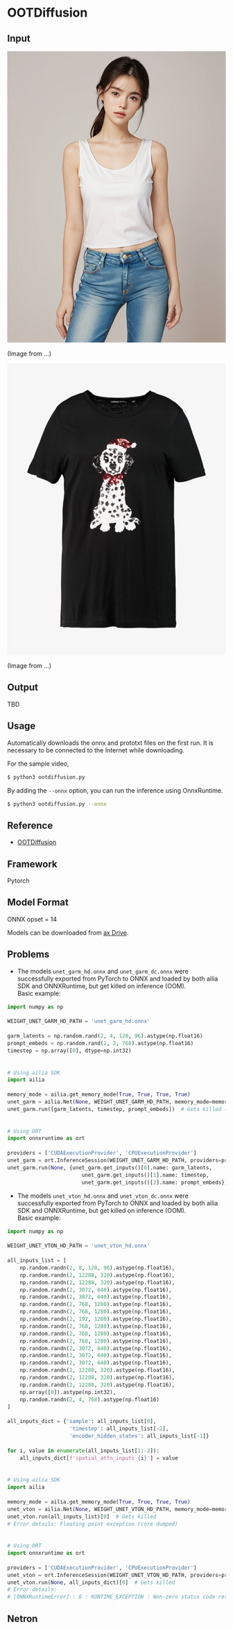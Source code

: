 # OOTDiffusion

## Input

![Input model image](model.png)

(Image from ...)

![Input cloth image](cloth.jpg)

(Image from ...)

## Output

TBD

## Usage
Automatically downloads the onnx and prototxt files on the first run.
It is necessary to be connected to the Internet while downloading.

For the sample video,
``` bash
$ python3 ootdiffusion.py
```

By adding the `--onnx` option, you can run the inference using OnnxRuntime.
```bash
$ python3 ootdiffusion.py --onnx
```

## Reference

- [OOTDiffusion](https://github.com/levihsu/OOTDiffusion)

## Framework

Pytorch

## Model Format

ONNX opset = 14

Models can be downloaded from [ax Drive](https://drive.google.com/file/d/1gsdKNyILaNfVxI-8lb3fIoHHJh5KO3GW/view?usp=sharing).

## Problems

- The models `unet_garm_hd.onnx` and `unet_garm_dc.onnx` were successfully exported from PyTorch to ONNX and loaded by both ailia SDK and ONNXRuntime, but get killed on inference (OOM). <br>
Basic example:
```python
import numpy as np

WEIGHT_UNET_GARM_HD_PATH = 'unet_garm_hd.onnx'

garm_latents = np.random.rand(2, 4, 128, 96).astype(np.float16)
prompt_embeds = np.random.rand(2, 2, 768).astype(np.float16)
timestep = np.array([0], dtype=np.int32)


# Using ailia SDK
import ailia

memory_mode = ailia.get_memory_mode(True, True, True, True)
unet_garm = ailia.Net(None, WEIGHT_UNET_GARM_HD_PATH, memory_mode=memory_mode)
unet_garm.run([garm_latents, timestep, prompt_embeds])  # Gets killed (OOM)


# Using ORT
import onnxruntime as ort

providers = ['CUDAExecutionProvider', 'CPUExecutionProvider']
unet_garm = ort.InferenceSession(WEIGHT_UNET_GARM_HD_PATH, providers=providers)
unet_garm.run(None, {unet_garm.get_inputs()[0].name: garm_latents,
                        unet_garm.get_inputs()[1].name: timestep,
                        unet_garm.get_inputs()[2].name: prompt_embeds})  # Gets killed (OOM)
```

- The models `unet_vton_hd.onnx` and `unet_vton_dc.onnx` were successfully exported from PyTorch to ONNX and loaded by both ailia SDK and ONNXRuntime, but get killed on inference (OOM). <br>
Basic example:
```python
import numpy as np

WEIGHT_UNET_VTON_HD_PATH = 'unet_vton_hd.onnx'

all_inputs_list = [
    np.random.randn(2, 8, 128, 96).astype(np.float16),
    np.random.randn(2, 12288, 320).astype(np.float16),
    np.random.randn(2, 12288, 320).astype(np.float16),
    np.random.randn(2, 3072, 640).astype(np.float16),
    np.random.randn(2, 3072, 640).astype(np.float16),
    np.random.randn(2, 768, 1280).astype(np.float16),
    np.random.randn(2, 768, 1280).astype(np.float16),
    np.random.randn(2, 192, 1280).astype(np.float16),
    np.random.randn(2, 768, 1280).astype(np.float16),
    np.random.randn(2, 768, 1280).astype(np.float16),
    np.random.randn(2, 768, 1280).astype(np.float16),
    np.random.randn(2, 3072, 640).astype(np.float16),
    np.random.randn(2, 3072, 640).astype(np.float16),
    np.random.randn(2, 3072, 640).astype(np.float16),
    np.random.randn(2, 12288, 320).astype(np.float16),
    np.random.randn(2, 12288, 320).astype(np.float16),
    np.random.randn(2, 12288, 320).astype(np.float16),
    np.array([0]).astype(np.int32),
    np.random.randn(2, 4, 768).astype(np.float16)
]

all_inputs_dict = {'sample': all_inputs_list[0],
                    'timestep': all_inputs_list[-2],
                    'encoder_hidden_states': all_inputs_list[-1]}

for i, value in enumerate(all_inputs_list[1:-2]):
    all_inputs_dict[f'spatial_attn_inputs_{i}'] = value


# Using ailia SDK
import ailia

memory_mode = ailia.get_memory_mode(True, True, True, True)
unet_vton = ailia.Net(None, WEIGHT_UNET_VTON_HD_PATH, memory_mode=memory_mode)
unet_vton.run(all_inputs_list)[0]  # Gets killed
# Error details: Floating point exception (core dumped)


# Using ORT
import onnxruntime as ort

providers = ['CUDAExecutionProvider', 'CPUExecutionProvider']
unet_vton = ort.InferenceSession(WEIGHT_UNET_VTON_HD_PATH, providers=providers)
unet_vton.run(None, all_inputs_dict)[0]  # Gets killed
# Error details:
# [ONNXRuntimeError] : 6 : RUNTIME_EXCEPTION : Non-zero status code returned while running Softmax node. Name:'/down_blocks.0/attentions.0/transformer_blocks.0/attn1/Softmax' Status Message: /onnxruntime_src/onnxruntime/core/framework/bfc_arena.cc:376 void* onnxruntime::BFCArena::AllocateRawInternal(size_t, bool, onnxruntime::Stream*, bool, onnxruntime::WaitNotificationFn) Failed to allocate memory for requested buffer of size 19327352832
```

## Netron
